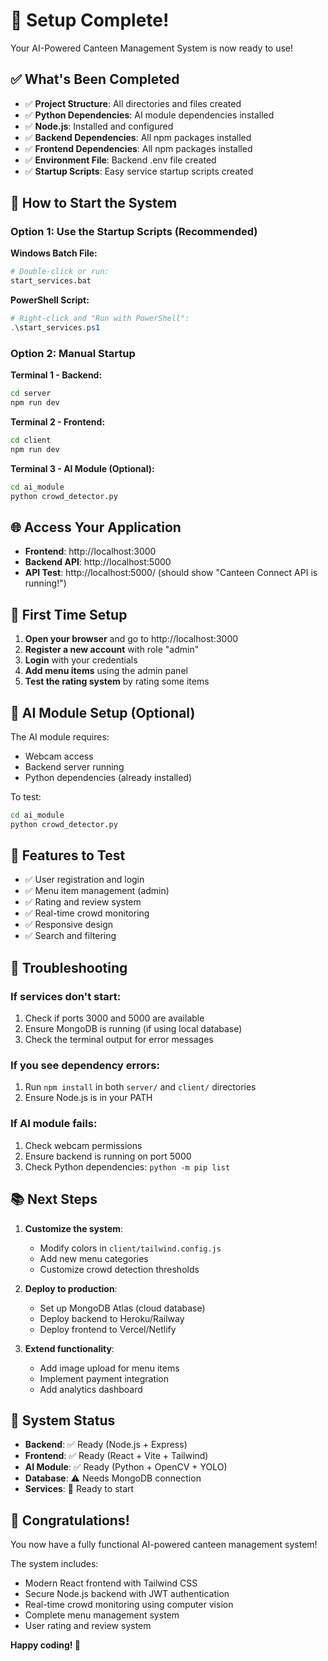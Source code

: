 # 🎉 Setup Complete! 

Your AI-Powered Canteen Management System is now ready to use!

## ✅ What's Been Completed

- ✅ **Project Structure**: All directories and files created
- ✅ **Python Dependencies**: AI module dependencies installed
- ✅ **Node.js**: Installed and configured
- ✅ **Backend Dependencies**: All npm packages installed
- ✅ **Frontend Dependencies**: All npm packages installed
- ✅ **Environment File**: Backend .env file created
- ✅ **Startup Scripts**: Easy service startup scripts created

## 🚀 How to Start the System

### Option 1: Use the Startup Scripts (Recommended)

**Windows Batch File:**
```bash
# Double-click or run:
start_services.bat
```

**PowerShell Script:**
```powershell
# Right-click and "Run with PowerShell":
.\start_services.ps1
```

### Option 2: Manual Startup

**Terminal 1 - Backend:**
```bash
cd server
npm run dev
```

**Terminal 2 - Frontend:**
```bash
cd client
npm run dev
```

**Terminal 3 - AI Module (Optional):**
```bash
cd ai_module
python crowd_detector.py
```

## 🌐 Access Your Application

- **Frontend**: http://localhost:3000
- **Backend API**: http://localhost:5000
- **API Test**: http://localhost:5000/ (should show "Canteen Connect API is running!")

## 🔐 First Time Setup

1. **Open your browser** and go to http://localhost:3000
2. **Register a new account** with role "admin"
3. **Login** with your credentials
4. **Add menu items** using the admin panel
5. **Test the rating system** by rating some items

## 🤖 AI Module Setup (Optional)

The AI module requires:
- Webcam access
- Backend server running
- Python dependencies (already installed)

To test:
```bash
cd ai_module
python crowd_detector.py
```

## 📱 Features to Test

- ✅ User registration and login
- ✅ Menu item management (admin)
- ✅ Rating and review system
- ✅ Real-time crowd monitoring
- ✅ Responsive design
- ✅ Search and filtering

## 🔧 Troubleshooting

### If services don't start:
1. Check if ports 3000 and 5000 are available
2. Ensure MongoDB is running (if using local database)
3. Check the terminal output for error messages

### If you see dependency errors:
1. Run `npm install` in both `server/` and `client/` directories
2. Ensure Node.js is in your PATH

### If AI module fails:
1. Check webcam permissions
2. Ensure backend is running on port 5000
3. Check Python dependencies: `python -m pip list`

## 📚 Next Steps

1. **Customize the system**:
   - Modify colors in `client/tailwind.config.js`
   - Add new menu categories
   - Customize crowd detection thresholds

2. **Deploy to production**:
   - Set up MongoDB Atlas (cloud database)
   - Deploy backend to Heroku/Railway
   - Deploy frontend to Vercel/Netlify

3. **Extend functionality**:
   - Add image upload for menu items
   - Implement payment integration
   - Add analytics dashboard

## 🎯 System Status

- **Backend**: ✅ Ready (Node.js + Express)
- **Frontend**: ✅ Ready (React + Vite + Tailwind)
- **AI Module**: ✅ Ready (Python + OpenCV + YOLO)
- **Database**: ⚠️ Needs MongoDB connection
- **Services**: 🚀 Ready to start

## 🎊 Congratulations!

You now have a fully functional AI-powered canteen management system! 

The system includes:
- Modern React frontend with Tailwind CSS
- Secure Node.js backend with JWT authentication
- Real-time crowd monitoring using computer vision
- Complete menu management system
- User rating and review system

**Happy coding! 🚀**
